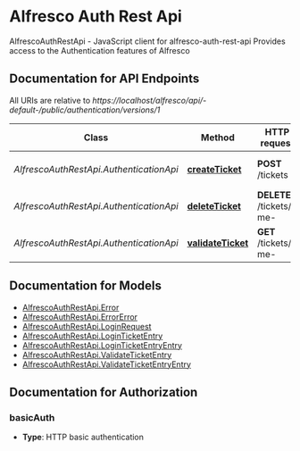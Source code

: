 # Alfresco Auth Rest Api

AlfrescoAuthRestApi - JavaScript client for alfresco-auth-rest-api
Provides access to the Authentication features of Alfresco

## Documentation for API Endpoints

All URIs are relative to *https://localhost/alfresco/api/-default-/public/authentication/versions/1*

Class | Method | HTTP request | Description
------------ | ------------- | ------------- | -------------
*AlfrescoAuthRestApi.AuthenticationApi* | [**createTicket**](docs/AuthenticationApi.md#createTicket) | **POST** /tickets | Create ticket (login)
*AlfrescoAuthRestApi.AuthenticationApi* | [**deleteTicket**](docs/AuthenticationApi.md#deleteTicket) | **DELETE** /tickets/-me- | Delete ticket (logout)
*AlfrescoAuthRestApi.AuthenticationApi* | [**validateTicket**](docs/AuthenticationApi.md#validateTicket) | **GET** /tickets/-me- | Validate ticket


## Documentation for Models

 - [AlfrescoAuthRestApi.Error](docs/Error.md)
 - [AlfrescoAuthRestApi.ErrorError](docs/ErrorError.md)
 - [AlfrescoAuthRestApi.LoginRequest](docs/LoginRequest.md)
 - [AlfrescoAuthRestApi.LoginTicketEntry](docs/LoginTicketEntry.md)
 - [AlfrescoAuthRestApi.LoginTicketEntryEntry](docs/LoginTicketEntryEntry.md)
 - [AlfrescoAuthRestApi.ValidateTicketEntry](docs/ValidateTicketEntry.md)
 - [AlfrescoAuthRestApi.ValidateTicketEntryEntry](docs/ValidateTicketEntryEntry.md)


## Documentation for Authorization


### basicAuth

- **Type**: HTTP basic authentication
